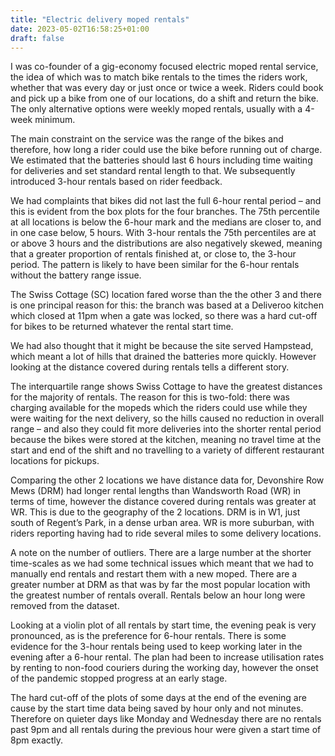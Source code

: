 ```yaml
---
title: "Electric delivery moped rentals"
date: 2023-05-02T16:58:25+01:00
draft: false
---
```


I was co-founder of a gig-economy focused electric moped rental service, the idea of which was to match bike rentals to the times the riders work, whether that was every day or just once or twice a week. Riders could book and pick up a bike from one of our locations, do a shift and return the bike. The only alternative options were weekly moped rentals, usually with a 4-week minimum.

The main constraint on the service was the range of the bikes and therefore, how long a rider could use the bike before running out of charge. We estimated that the batteries should last 6 hours including time waiting for deliveries and set standard rental length to that. We subsequently introduced 3-hour rentals based on rider feedback.

We had complaints that bikes did not last the full 6-hour rental period – and this is evident from the box plots for the four branches. The 75th percentile at all locations is below the 6-hour mark and the medians are closer to, and in one case below, 5 hours. With 3-hour rentals the 75th percentiles are at or above 3 hours and the distributions are also negatively skewed, meaning that a greater proportion of rentals finished at, or close to, the 3-hour period. The pattern is likely to have been similar for the 6-hour rentals without the battery range issue.

The Swiss Cottage (SC) location fared worse than the the other 3 and there is one principal reason for this: the branch was based at a Deliveroo kitchen which closed at 11pm when a gate was locked, so there was a hard cut-off for bikes to be returned whatever the rental start time. 

We had also thought that it might be because the site served Hampstead, which meant a lot of hills that drained the batteries more quickly. However looking at the distance covered during rentals tells a different story.

The interquartile range shows Swiss Cottage to have the greatest distances for the majority of rentals. The reason for this is two-fold: there was charging available for the mopeds which the riders could use while they were waiting for the next delivery, so the hills caused no reduction in overall range – and also they could fit more deliveries into the shorter rental period because the bikes were stored at the kitchen, meaning no travel time at the start and end of the shift and no travelling to a variety of different restaurant locations for pickups.

Comparing the other 2 locations we have distance data for, Devonshire Row Mews (DRM) had longer rental lengths than Wandsworth Road (WR) in terms of time, however the distance covered during rentals was greater at WR. This is due to the geography of the 2 locations. DRM is in W1, just south of Regent’s Park, in a dense urban area. WR is more suburban, with riders reporting having had to ride several miles to some delivery locations.

A note on the number of outliers. There are a large number at the shorter time-scales as we had some technical issues which meant that we had to manually end rentals and restart them with a new moped. There are a greater number at DRM as that was by far the most popular location with the greatest number of rentals overall. Rentals below an hour long were removed from the dataset.

Looking at a violin plot of all rentals by start time, the evening peak is very pronounced, as is the preference for 6-hour rentals. There is some evidence for the 3-hour rentals being used to keep working later in the evening after a 6-hour rental. The plan had been to increase utilisation rates by renting to non-food couriers during the working day, however the onset of the pandemic stopped progress at an early stage.

The hard cut-off of the plots of some days at the end of the evening are cause by the start time data being saved by hour only and not minutes. Therefore on quieter days like Monday and Wednesday there are no rentals past 9pm and all rentals during the previous hour were given a start time of 8pm exactly.